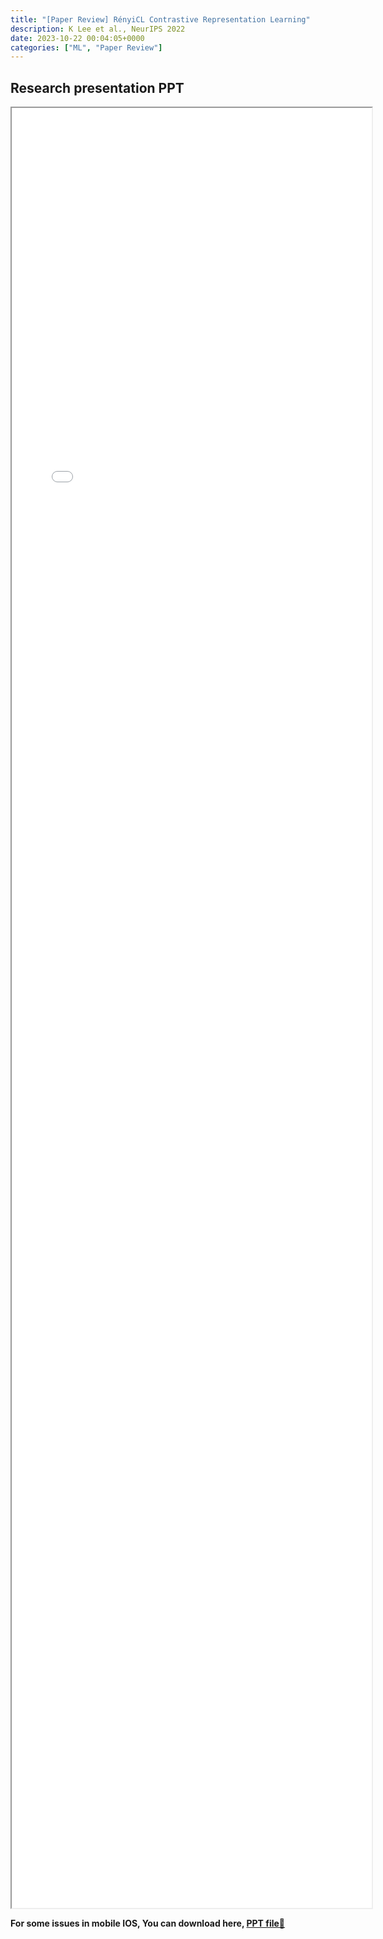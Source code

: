 ```yaml
---
title: "[Paper Review] RényiCL Contrastive Representation Learning" 
description: K Lee et al., NeurIPS 2022
date: 2023-10-22 00:04:05+0000
categories: ["ML", "Paper Review"]
---
```



## Research presentation PPT 

<iframe src= ppt.pdf#toolbar=0&navpanes=0 style="display:block; width:60vw; height: 72vh", enable_ios_mobile_scolling="true"></iframe>

**For some issues in mobile IOS, You can download here, [PPT file📄](ppt.pdf)**